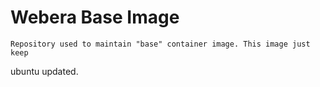 # Webera Base Image

    Repository used to maintain "base" container image. This image just keep
ubuntu updated.



